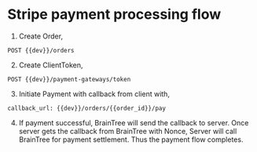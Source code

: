 # Stripe payment processing flow

1. Create Order,
```text
POST {{dev}}/orders
```

2. Create ClientToken,
```text
POST {{dev}}/payment-gateways/token
```

3. Initiate Payment with callback from client with,
```text
callback_url: {{dev}}/orders/{{order_id}}/pay
```

4. If payment successful, BrainTree will send the callback to server.
Once server gets the callback from BrainTree with Nonce, Server will call BrainTree for payment settlement.
Thus the payment flow completes.
